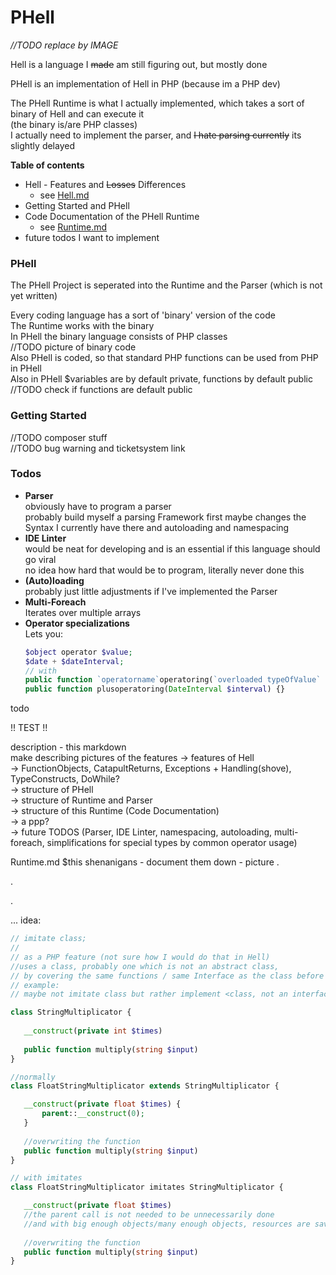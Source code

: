 # PHell

*//TODO replace by IMAGE*

Hell is a language I ~~made~~ am still figuring out, but mostly done  

PHell is an implementation of Hell in PHP (because im a PHP dev) 

The PHell Runtime is what I actually implemented, which takes a sort of binary of Hell and can execute it  
(the binary is/are PHP classes)  
I actually need to implement the parser, and ~~I hate parsing currently~~ its slightly delayed

**Table of contents**

- Hell - Features and ~~Losses~~ Differences
  - see [Hell.md](/Hell.md)
- Getting Started and PHell
- Code Documentation of the PHell Runtime
  - see [Runtime.md](/Runtime.md)
- future todos I want to implement

### PHell
The PHell Project is seperated into the Runtime and the Parser (which is not yet written)  

Every coding language has a sort of 'binary' version of the code  
The Runtime works with the binary  
In PHell the binary language consists of PHP classes  
//TODO picture of binary code  
Also PHell is coded, so that standard PHP functions can be used from PHP in PHell   
Also in PHell $variables are by default private, functions by default public  //TODO check if functions are default public

### Getting Started

//TODO composer stuff  
//TODO bug warning and ticketsystem link

### Todos
 - **Parser**  
    obviously have to program a parser  
    probably build myself a parsing Framework first
    maybe changes the Syntax I currently have there
    and autoloading and namespacing
 - **IDE Linter**  
    would be neat for developing and is an essential if this language should go viral  
    no idea how hard that would be to program, literally never done this  
 - **(Auto)loading**  
    probably just little adjustments if I've implemented the Parser
 - **Multi-Foreach**  
   Iterates over multiple arrays
 - **Operator specializations**  
   Lets you: 
   ````PHP  
   $object operator $value;
   $date + $dateInterval;
   // with 
   public function `operatorname`operatoring(`overloaded typeOfValue` $value) {}
   public function plusoperatoring(DateInterval $interval) {}
   ```` 

todo

!! TEST !!

description - this markdown  
make describing pictures of the features
 -> features of Hell  
   -> FunctionObjects, CatapultReturns, Exceptions + Handling(shove), TypeConstructs, DoWhile?  
 -> structure of PHell  
 -> structure of Runtime and Parser  
 -> structure of this Runtime (Code Documentation)  
 -> a ppp?   
 -> future TODOS (Parser, IDE Linter, namespacing, autoloading, multi-foreach, simplifications for special types by common operator usage)

Runtime.md
$this shenanigans - document them down - picture
.

.

.

... 
idea: 
```PHP  
// imitate class; 
//
// as a PHP feature (not sure how I would do that in Hell)
//uses a class, probably one which is not an abstract class, 
// by covering the same functions / same Interface as the class before
// example:
// maybe not imitate class but rather implement <class, not an interface> 

class StringMultiplicator {
   
   __construct(private int $times)
   
   public function multiply(string $input)
}

//normally 
class FloatStringMultiplicator extends StringMultiplicator { 

   __construct(private float $times) {
       parent::__construct(0);
   }
   
   //overwriting the function
   public function multiply(string $input)
}

// with imitates 
class FloatStringMultiplicator imitates StringMultiplicator { 

   __construct(private float $times)
   //the parent call is not needed to be unnecessarily done
   //and with big enough objects/many enough objects, resources are saved
   
   //overwriting the function
   public function multiply(string $input)
}



```